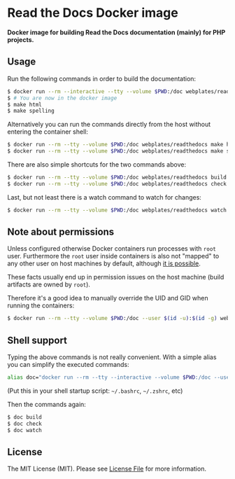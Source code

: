 # Read the Docs Docker image

**Docker image for building Read the Docs documentation (mainly) for PHP projects.**


## Usage

Run the following commands in order to build the documentation:

``` bash
$ docker run --rm --interactive --tty --volume $PWD:/doc webplates/readthedocs
$ # You are now in the docker image
$ make html
$ make spelling
```

Alternatively you can run the commands directly from the host without entering the container shell:

``` bash
$ docker run --rm --tty --volume $PWD:/doc webplates/readthedocs make html
$ docker run --rm --tty --volume $PWD:/doc webplates/readthedocs make spelling
```

There are also simple shortcuts for the two commands above:

``` bash
$ docker run --rm --tty --volume $PWD:/doc webplates/readthedocs build
$ docker run --rm --tty --volume $PWD:/doc webplates/readthedocs check
```

Last, but not least there is a watch command to watch for changes:

``` bash
$ docker run --rm --tty --volume $PWD:/doc webplates/readthedocs watch
```


## Note about permissions

Unless configured otherwise Docker containers run processes with `root` user.
Furthermore the `root` user inside containers is also not "mapped" to any other user
on host machines by default, although [it is possible](https://docs.docker.com/engine/security/security/).

These facts usually end up in permission issues on the host machine
(build artifacts are owned by `root`).

Therefore it's a good idea to manually override the UID and GID when running the containers:

``` bash
$ docker run --rm --tty --volume $PWD:/doc --user $(id -u):$(id -g) webplates/readthedocs ...
```


## Shell support

Typing the above commands is not really convenient. With a simple alias you can
simplify the executed commands:

``` bash
alias doc="docker run --rm --tty --interactive --volume $PWD:/doc --user $(id -u):$(id -g) webplates/readthedocs"
```

(Put this in your shell startup script: `~/.bashrc`, `~/.zshrc`, etc)


Then the commands again:

``` bash
$ doc build
$ doc check
$ doc watch
```


## License

The MIT License (MIT). Please see [License File](LICENSE) for more information.
